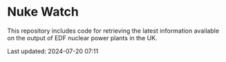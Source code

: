 # Nuke Watch

This repository includes code for retrieving the latest information available on the output of EDF nuclear power plants in the UK.

Last updated: 2024-07-20 07:11